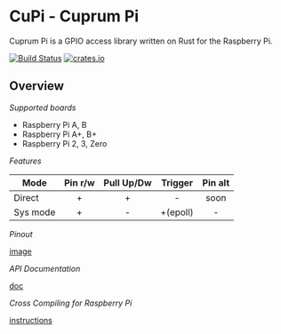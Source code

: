 # CuPi - Cuprum Pi

Cuprum Pi is a GPIO access library written on Rust for the Raspberry Pi.

[![Build Status](https://travis-ci.org/inre/cupi.svg?branch=master)](https://travis-ci.org/inre/cupi)
[![crates.io](http://meritbadge.herokuapp.com/cupi)](https://crates.io/crates/cupi)

## Overview

*Supported boards*

* Raspberry Pi A, B
* Raspberry Pi A+, B+
* Raspberry Pi 2, 3, Zero

*Features*

| Mode     | Pin r/w | Pull Up/Dw |  Trigger   | Pin alt |
| -------- | :-----: | :--------: | :--------: | :-----: |
| Direct   |    +    |     +      |    -       |  soon   |
| Sys mode |    +    |     -      |   +(epoll) |    -    |

*Pinout*

[image](http://pi4j.com/images/j8header-2b-large.png)

*API Documentation*

[doc](http://inre.github.io/cupi/cupi/index.html)

*Cross Compiling for Raspberry Pi*

[instructions](https://github.com/Ogeon/rust-on-raspberry-pi)
